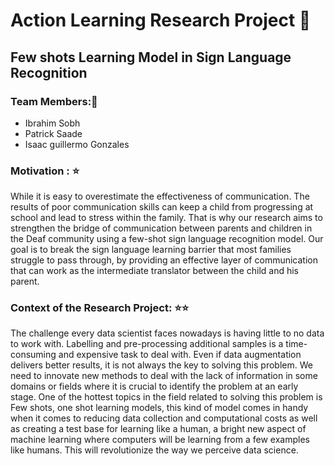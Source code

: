 # Action Learning Research Project :page_with_curl:
## Few shots Learning Model in Sign Language Recognition

### Team Members::busts_in_silhouette:
- Ibrahim Sobh
- Patrick Saade
- Isaac guillermo Gonzales

### Motivation : :star:
While it is easy to overestimate the effectiveness of communication. The results of poor communication skills can keep a child from progressing at school and lead to stress within the family. That is why our research aims to strengthen the bridge of communication between parents and children in the Deaf community using a few-shot sign language recognition model. Our goal is to break the sign language learning barrier that most families struggle to pass through, by providing an effective layer of communication that can work as the intermediate translator between the child and his parent. 

### Context of the Research Project: :star::star:
The challenge every data scientist faces nowadays is having little to no data to work with. Labelling and pre-processing additional samples is a time-consuming and expensive task to deal with. Even if data augmentation delivers better results, it is not always the key to solving this problem. We need to innovate new methods to deal with the lack of information in some domains or fields where it is crucial to identify the problem at an early stage. One of the hottest topics in the field related to solving this problem is Few shots, one shot learning models, this kind of model comes in handy when it comes to reducing data collection and computational costs as well as creating a test base for learning like a human, a bright new aspect of machine learning where computers will be learning from a few examples like humans. This will revolutionize the way we perceive data science. 

 
